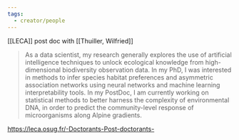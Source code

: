 ```yaml
---
tags:
  - creator/people
---
```

[[LECA]] post doc with [[Thuiller, Wilfried]]

> As a data scientist, my research generally explores the use of artificial intelligence techniques to unlock ecological knowledge from high-dimensional biodiversity observation data. In my PhD, I was interested in methods to infer species habitat preferences and asymmetric association networks using neural networks and machine learning interpretability tools. In my PostDoc, I am currently working on statistical methods to better harness the complexity of environmental DNA, in order to predict the community-level response of microorganisms along Alpine gradients.

https://leca.osug.fr/-Doctorants-Post-doctorants-
